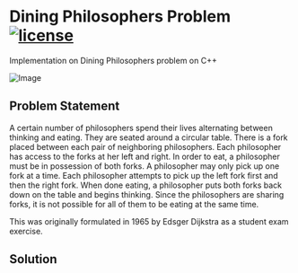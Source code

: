# Dining Philosophers Problem  [![license](https://img.shields.io/github/license/herrera-diego/dining-philosophers)](./LICENSE) 

Implementation on Dining Philosophers problem on C++

![Image](https://upload.wikimedia.org/wikipedia/commons/7/7b/An_illustration_of_the_dining_philosophers_problem.png)

## Problem Statement

A certain number of philosophers spend their lives alternating between thinking and eating. They are seated around a circular table. There is a fork placed between each pair of neighboring philosophers. Each philosopher has access to the forks at her left and right. In order to eat, a philosopher must be in possession of both forks. A philosopher may only pick up one fork at a time. Each philosopher attempts to pick up the left fork first and then the right fork. When done eating, a philosopher puts both forks back down on the table and begins thinking. Since the philosophers are sharing forks, it is not possible for all of them to be eating at the same time.

This was originally formulated in 1965 by Edsger Dijkstra as a student exam exercise.

## Solution

